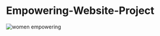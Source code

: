 # Empowering-Website-Project

<img src="https://scontent.fhfa4-1.fna.fbcdn.net/v/t1.6435-9/129669629_105875168053325_7924837950315368081_n.jpg?_nc_cat=105&ccb=1-5&_nc_sid=8631f5&_nc_ohc=8EKgKJFtQvQAX_tiaQD&_nc_ht=scontent.fhfa4-1.fna&oh=e11cb893143f6af15a5a2af18946e3ff&oe=613E30FF" alt="women empowering" />

